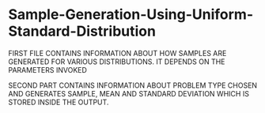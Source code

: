 # Sample-Generation-Using-Uniform-Standard-Distribution

FIRST FILE CONTAINS INFORMATION ABOUT HOW SAMPLES ARE GENERATED FOR VARIOUS DISTRIBUTIONS. IT DEPENDS ON THE PARAMETERS INVOKED

SECOND PART CONTAINS INFORMATION ABOUT PROBLEM TYPE CHOSEN AND GENERATES SAMPLE, MEAN AND STANDARD DEVIATION WHICH IS STORED INSIDE THE OUTPUT.
